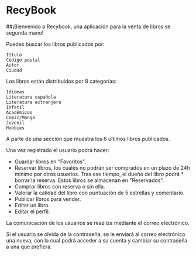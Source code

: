 # RecyBook

##¡Bienvenido a Recybook, una aplicación para la venta de libros se segunda mano!

Puedes buscar los libros publicados por:

```
Título
Código postal
Autor
Ciudad
```

Los libros están distribuidos por 8 categorías:

```
Idiomas
Literatura española
Literatura extranjera
Infatil
Académicos
Comic/Manga
Juvenil
Hobbies
```

A parte de una sección que muestra los 6 últimos libros publicados.

Una vez registrado el usuario podrá hacer:

- Guardar libros en "Favoritos".
- Reservar libros, los cuales no podrán ser comprados en un plazo de 24h mínimo por otros usuarios. Tras ese tiempo, el dueño del libro podrá \* borrar la reserva. Estos libros se almacenan en "Reservados".
- Comprar libros con reserva o sin ella.
- Valorar la calidad del libro con puntuación de 5 estrellas y comentario.
- Publicar libros para vender.
- Editar un libro.
- Editar el perfil.

La comunicación de los usuarios se reazliza mediante el correo electrónico.

Si el usuario se olvida de la contraseña, se le enviará al correo electrónico una nueva, con la cual podrá acceder a su cuenta y cambiar su contraseña a una que prefiera.
